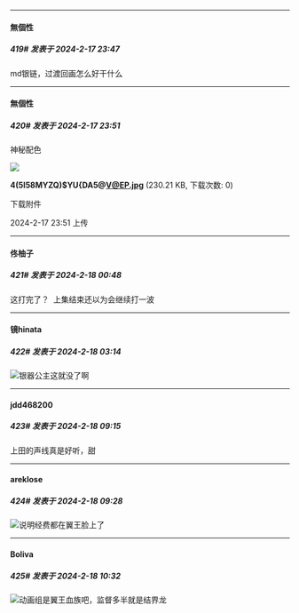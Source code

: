 
*****

####  無個性  
##### 419#       发表于 2024-2-17 23:47

md银链，过渡回画怎么好干什么

*****

####  無個性  
##### 420#       发表于 2024-2-17 23:51

神秘配色

<img src="https://img.saraba1st.com/forum/202402/17/235107xf4kck7kg4fkxct7.jpg" referrerpolicy="no-referrer">

<strong>4(5I58MYZQ)$YU{DA5@V@EP.jpg</strong> (230.21 KB, 下载次数: 0)

下载附件

2024-2-17 23:51 上传


*****

####  佟柚子  
##### 421#       发表于 2024-2-18 00:48

这打完了？  上集结束还以为会继续打一波


*****

####  镜hinata  
##### 422#       发表于 2024-2-18 03:14

<img src="https://static.saraba1st.com/image/smiley/face2017/013.png" referrerpolicy="no-referrer">银器公主这就没了啊


*****

####  jdd468200  
##### 423#       发表于 2024-2-18 09:15

上田的声线真是好听，甜


*****

####  areklose  
##### 424#       发表于 2024-2-18 09:28

<img src="https://static.saraba1st.com/image/smiley/face2017/053.png" referrerpolicy="no-referrer">说明经费都在翼王脸上了


*****

####  Boliva  
##### 425#       发表于 2024-2-18 10:32

<img src="https://static.saraba1st.com/image/smiley/face2017/067.png" referrerpolicy="no-referrer">动画组是翼王血族吧，监督多半就是结界龙

